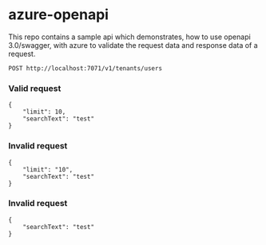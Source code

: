 # azure-openapi

This repo contains a sample api which demonstrates, how to use openapi 3.0/swagger, with azure to validate the request data and response data of a request.

`POST http://localhost:7071/v1/tenants/users`

### Valid request

```
{
    "limit": 10,
    "searchText": "test"
}
```

### Invalid request

```
{
    "limit": "10",
    "searchText": "test"
}
```

### Invalid request

```
{
    "searchText": "test"
}
```
